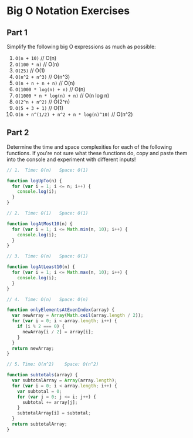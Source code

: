 # Big O Notation Exercises

## Part 1

Simplify the following big O expressions as much as possible:

1. `O(n + 10)`  //  O(n)
2. `O(100 * n)`  //  O(n)
3. `O(25)`  //  O(1)
4. `O(n^2 + n^3)`  //  O(n^3)
5. `O(n + n + n + n)`  //  O(n)
6. `O(1000 * log(n) + n)`  // O(n)
7. `O(1000 * n * log(n) + n)`  //  O(n log n)
8. `O(2^n + n^2)`  //  O(2^n)
9. `O(5 + 3 + 1)`  //  O(1)
10. `O(n + n^(1/2) + n^2 + n * log(n)^10)`  //  O(n^2)

## Part 2

Determine the time and space complexities for each of the following functions. If you're not sure what these functions do, copy and paste them into the console and experiment with different inputs!

```js
// 1.  Time: O(n)   Space: O(1)

function logUpTo(n) {
  for (var i = 1; i <= n; i++) {
    console.log(i);
  }
}

// 2.  Time: O(1)   Space: O(1)

function logAtMost10(n) {
  for (var i = 1; i <= Math.min(n, 10); i++) {
    console.log(i);
  }
}

// 3.  Time: O(n)   Space: O(1)

function logAtLeast10(n) {
  for (var i = 1; i <= Math.max(n, 10); i++) {
    console.log(i);
  }
}

// 4.  Time: O(n)   Space: O(n)

function onlyElementsAtEvenIndex(array) {
  var newArray = Array(Math.ceil(array.length / 2));
  for (var i = 0; i < array.length; i++) {
    if (i % 2 === 0) {
      newArray[i / 2] = array[i];
    }
  }
  return newArray;
}

// 5. Time: O(n^2)    Space: O(n^2)

function subtotals(array) {
  var subtotalArray = Array(array.length);
  for (var i = 0; i < array.length; i++) {
    var subtotal = 0;
    for (var j = 0; j <= i; j++) {
      subtotal += array[j];
    }
    subtotalArray[i] = subtotal;
  }
  return subtotalArray;
}
```
